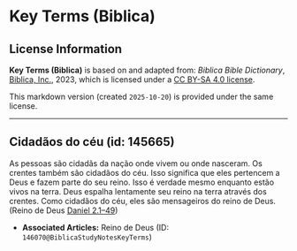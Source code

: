 # Key Terms (Biblica)

## License Information

**Key Terms (Biblica)** is based on and adapted from: _Biblica Bible Dictionary_, [Biblica, Inc.](https://www.biblica.com/), 2023, which is licensed under a [CC BY-SA 4.0 license](https://creativecommons.org/licenses/by-sa/4.0/legalcode.en).

This markdown version (created `2025-10-20`) is provided under the same license.



--------------------------------

## Cidadãos do céu (id: 145665)

As pessoas são cidadãs da nação onde vivem ou onde nasceram. Os crentes também são cidadãos do céu. Isso significa que eles pertencem a Deus e fazem parte do seu reino. Isso é verdade mesmo enquanto estão vivos na terra. Deus espalha lentamente seu reino na terra através dos crentes. Como cidadãos do céu, eles são mensageiros do reino de Deus. (Reino de Deus [Daniel 2\.1–49](https://ref.ly/Dan2:1-Dan2:49))

* **Associated Articles:** Reino de Deus (ID: `146070@BiblicaStudyNotesKeyTerms`)

